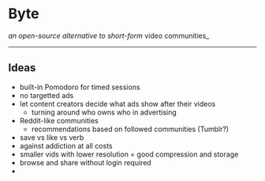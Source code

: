 # Byte
_an open-source _alternative_ to short-form_ video communities_

---

## Ideas

* built-in Pomodoro for timed sessions
* no targetted ads
* let content creators decide what ads show after their videos
  * turning around who owns who in advertising
* Reddit-like communities
  * recommendations based on followed communities (Tumblr?)
* save vs like vs verb
* against addiction at all costs
* smaller vids with lower resolution = good compression and storage
* browse and share without login required
* 